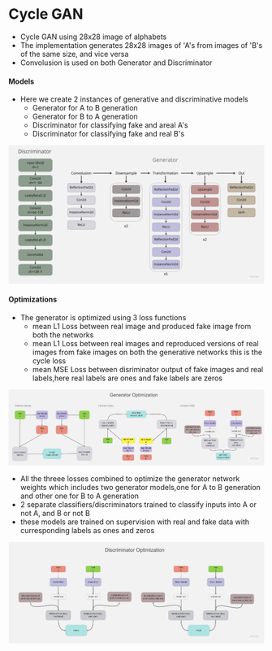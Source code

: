 # Cycle GAN
- Cycle GAN using 28x28 image of alphabets
- The implementation generates 28x28 images of 'A's from images of 'B's of the same size, and vice versa
- Convolusion is used on both Generator and Discriminator
#### Models
- Here we create 2 instances of generative and discriminative models
    -  Generator for A to B generation
    -  Generator for B to A generation
    -  Discriminator for classifying fake and areal A's
    -  Discriminator for classifying fake and real B's

![arch](rd_files/arch.jpg)

#### Optimizations
- The generator is optimized using 3 loss functions
    -  mean L1 Loss between real image and produced fake image from both the networks
    -  mean L1 Loss between real images and reproduced versions of real images from fake images on both the generative networks this is the cycle loss
    -  mean MSE Loss between disriminator output of fake images and real labels,here real labels are ones and fake labels are zeros 

![arch](rd_files/gen.jpg)
- All the threee losses combined to optimize the generator network weights which includes two generator models,one for A to B generation and other one for B to A generation
- 2 separate classifiers/discriminators trained to classify inputs into  A or not A, and B or not B 
- these models are trained on supervision with real and fake data with curresponding labels as ones and zeros

![arch](rd_files/discr.jpg)

